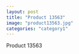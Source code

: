 ```yaml
---
layout: post
title: "Product 13563"
image: "product13563.jpg"
categories: "category1"
---
```

Product 13563
